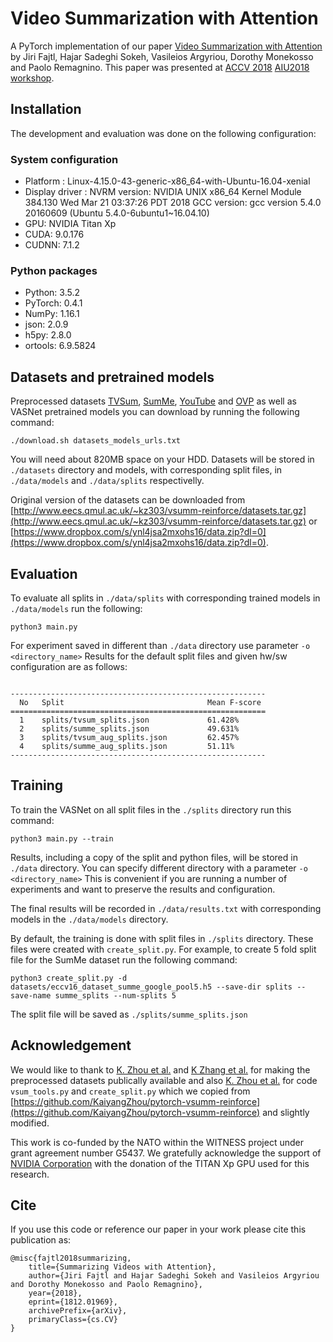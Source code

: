 # Video Summarization with Attention
A PyTorch implementation of our paper [Video Summarization with Attention](https://arxiv.org/abs/1812.01969) by 
Jiri Fajtl, Hajar Sadeghi Sokeh, Vasileios Argyriou, Dorothy Monekosso and Paolo Remagnino.
This paper was presented at [ACCV 2018](http://accv2018.net/program/) [AIU2018 workshop](http://www.sys.info.hiroshima-cu.ac.jp/aiu2018/).

## Installation
The development and evaluation was done on the following configuration:
### System configuration
- Platform :   Linux-4.15.0-43-generic-x86_64-with-Ubuntu-16.04-xenial
- Display driver : NVRM version: NVIDIA UNIX x86_64 Kernel Module  384.130  Wed Mar 21 03:37:26 PDT 2018
	GCC version:  gcc version 5.4.0 20160609 (Ubuntu 5.4.0-6ubuntu1~16.04.10)
- GPU: NVIDIA Titan Xp
- CUDA:  9.0.176
- CUDNN: 7.1.2

### Python packages
- Python: 3.5.2
- PyTorch:  0.4.1
- NumPy: 1.16.1 
- json: 2.0.9
- h5py: 2.8.0
- ortools: 6.9.5824


## Datasets and pretrained models
Preprocessed datasets [TVSum](https://github.com/yalesong/tvsum), [SumMe](https://gyglim.github.io/me/vsum/index.html), 
[YouTube](https://sites.google.com/site/vsummsite/download) and [OVP](https://sites.google.com/site/vsummsite/download) 
as well as VASNet pretrained models you can download by running the following command:
```
./download.sh datasets_models_urls.txt
```
You will need about 820MB space on your HDD. Datasets will be stored in ```./datasets``` 
directory and models, with corresponding split files, in ```./data/models``` and ```./data/splits``` respectivelly.

Original version of the datasets can be downloaded from 
[http://www.eecs.qmul.ac.uk/~kz303/vsumm-reinforce/datasets.tar.gz](http://www.eecs.qmul.ac.uk/~kz303/vsumm-reinforce/datasets.tar.gz) 
or
[https://www.dropbox.com/s/ynl4jsa2mxohs16/data.zip?dl=0](https://www.dropbox.com/s/ynl4jsa2mxohs16/data.zip?dl=0).

## Evaluation
To evaluate all splits in ```./data/splits``` with corresponding trained models in ```./data/models``` 
run the following: 
```
python3 main.py
```

For experiment saved in different than ```./data``` directory use parameter ```-o <directory_name>``` Results for 
the default split files and given hw/sw configuration are as follows:

```

---------------------------------------------------------
  No   Split                                Mean F-score
=========================================================
  1    splits/tvsum_splits.json             61.428% 
  2    splits/summe_splits.json             49.631% 
  3    splits/tvsum_aug_splits.json         62.457% 
  4    splits/summe_aug_splits.json         51.11%  
---------------------------------------------------------

```
  

## Training
To train the VASNet on all split files in the ```./splits``` directory run this command:
```
python3 main.py --train
```

Results, including a copy of the split and python files, will be stored in ```./data``` directory. 
You can specify different directory with a parameter ```-o <directory_name>``` This is convenient if you 
are running a number of experiments and want to preserve the results and configuration. 

The final results will be recorded in ```./data/results.txt``` with corresponding models in 
the ```./data/models``` directory.    

By default, the training is done with split files in ```./splits``` directory. These files were created 
with ```create_split.py```. For example, to create 5 fold split file for the SumMe dataset run the following command:  
```
python3 create_split.py -d datasets/eccv16_dataset_summe_google_pool5.h5 --save-dir splits --save-name summe_splits --num-splits 5
```
The split file will be saved as ```./splits/summe_splits.json```
   

## Acknowledgement
We would like to thank to [K. Zhou et al.](https://github.com/KaiyangZhou/pytorch-vsumm-reinforce) 
and [K Zhang et al.]() for making the preprocessed datasets publically available and also [K. Zhou et al.](https://github.com/KaiyangZhou/pytorch-vsumm-reinforce)
for code ```vsum_tools.py``` and ```create_split.py``` which we copied from [https://github.com/KaiyangZhou/pytorch-vsumm-reinforce](https://github.com/KaiyangZhou/pytorch-vsumm-reinforce) 
and slightly modified. 

This work is co-funded by the NATO within the WITNESS project under grant agreement number G5437.
We gratefully acknowledge the support of [NVIDIA Corporation](https://www.nvidia.com/en-gb/deep-learning-ai/solutions/) 
with the donation of the TITAN Xp GPU used for this research. 


## Cite
If you use this code or reference our paper in your work please cite this publication as:
```
@misc{fajtl2018summarizing,
    title={Summarizing Videos with Attention},
    author={Jiri Fajtl and Hajar Sadeghi Sokeh and Vasileios Argyriou and Dorothy Monekosso and Paolo Remagnino},
    year={2018},
    eprint={1812.01969},
    archivePrefix={arXiv},
    primaryClass={cs.CV}
}
```


